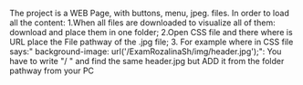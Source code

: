 The project is a WEB Page, with buttons, menu, jpeg. files.
In order to load all the content:
1.When all files are downloaded to visualize all of them: download and place them in one folder;
2.Open CSS file and there where is URL place the File pathway of the .jpg file;
3. For example where in CSS file says:" background-image: url('/ExamRozalinaSh/img/header.jpg');":
You have to write "/ " and find the same header.jpg but ADD it from the folder pathway from your PC
